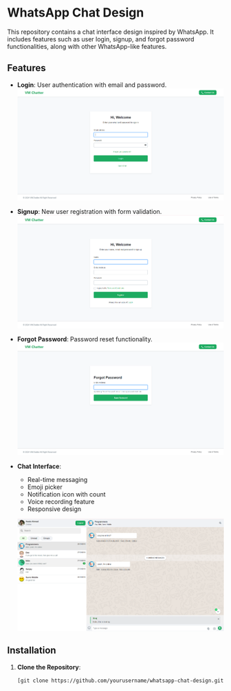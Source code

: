 # WhatsApp Chat Design

This repository contains a chat interface design inspired by WhatsApp. It includes features such as user login, signup, and forgot password functionalities, along with other WhatsApp-like features.

## Features

- **Login**: User authentication with email and password.
  ![Login Screen](docs/images/login-screen.png)
- **Signup**: New user registration with form validation.
  ![Signup Screen](docs/images/signup-screen.png)
- **Forgot Password**: Password reset functionality.
  ![Forgot Password Screen](docs/images/forgot-password-screen.png)
- **Chat Interface**: 
  - Real-time messaging
  - Emoji picker
  - Notification icon with count
  - Voice recording feature
  - Responsive design

  ![Chat Interface](docs/images/chat-interface.png)

## Installation

1. **Clone the Repository**:
   ```bash
   [git clone https://github.com/yourusername/whatsapp-chat-design.git]

